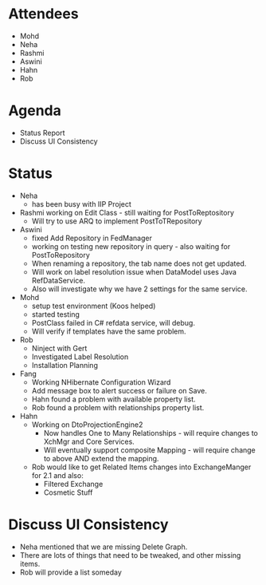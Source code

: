 # Attendees #
  * Mohd
  * Neha
  * Rashmi
  * Aswini
  * Hahn
  * Rob

# Agenda #
  * Status Report
  * Discuss UI Consistency

# Status #
  * Neha
    * has been busy with IIP Project
  * Rashmi working on Edit Class - still waiting for PostToReptository
    * Will try to use ARQ to implement PostToTRepository
  * Aswini
    * fixed Add Repository in FedManager
    * working on testing new repository in query - also waiting for PostToRepository
    * When renaming a repository, the tab name does not get updated.
    * Will work on label resolution issue when DataModel uses Java RefDataService.
    * Also will investigate why we have 2 settings for the same service.
  * Mohd
    * setup test environment (Koos helped)
    * started testing
    * PostClass failed in C# refdata service, will debug.
    * Will verify if templates have the same problem.
  * Rob
    * Ninject with Gert
    * Investigated Label Resolution
    * Installation Planning
  * Fang
    * Working NHibernate Configuration Wizard
    * Add message box to alert success or failure on Save.
    * Hahn found a problem with available property list.
    * Rob found a problem with relationships property list.
  * Hahn
    * Working on DtoProjectionEngine2
      * Now handles One to Many Relationships - will require changes to XchMgr and Core Services.
      * Will eventually support composite Mapping - will require change to above AND extend the mapping.
    * Rob would like to get Related Items changes into ExchangeManger for 2.1 and also:
      * Filtered Exchange
      * Cosmetic Stuff

# Discuss UI Consistency #
  * Neha mentioned that we are missing Delete Graph.
  * There are lots of things that need to be tweaked, and other missing items.
  * Rob will provide a list someday